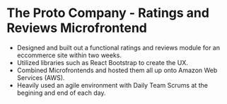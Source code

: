 # The Proto Company - Ratings and Reviews Microfrontend
* Designed and built out a functional ratings and reviews module for an eccommerce site within two weeks.
* Utilized libraries such as React Bootstrap to create the UX.
* Combined Microfrontends and hosted them all up onto Amazon Web Services (AWS).
* Heavily used an agile environment with Daily Team Scrums at the begining and end of each day.
 
